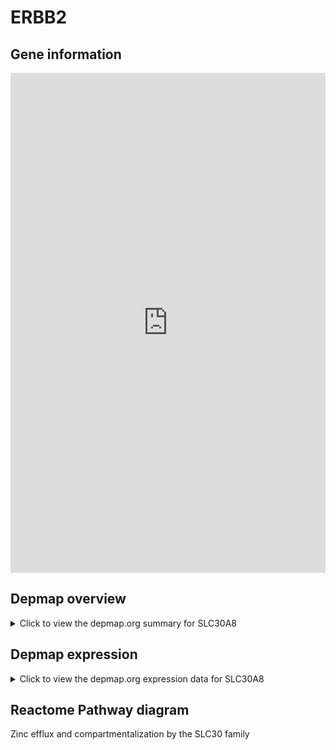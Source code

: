 <h1>ERBB2</h1>

<h2>Gene information</h2>
<iframe src="https://depmap.org/portal/gene/SLC30A8?tab=about" style="border:none;width:100%;height:800px"></iframe>

<h2>Depmap overview</h2>
<details>
  <summary>Click to view the depmap.org summary for SLC30A8</summary>
  <iframe src="https://depmap.org/portal/gene/SLC30A8?tab=overview" style="border:none;width:100%;height:800px"></iframe>
</details>

<h2>Depmap expression</h2>
<details>
  <summary>Click to view the depmap.org expression data for SLC30A8</summary>
  <iframe src="https://depmap.org/portal/gene/SLC30A8?tab=characterization" style="border:none;width:100%;height:800px"></iframe>
</details>



<h2>Reactome Pathway diagram</h2>
Zinc efflux and compartmentalization by the SLC30 family
<div id="diagramHolder"></div>

<script>
    //Creating the Reactome Diagram widget
    //Take into account a proxy needs to be set up in your server side pointing to www.reactome.org
    function onReactomeDiagramReady(){  //This function is automatically called when the widget code is ready to be used
        var diagram = Reactome.Diagram.create({
            "placeHolder" : "diagramHolder",
            "width" : 900,
            "height" : 500
        });

        //Initialising it to the "Hemostasis" pathway
        diagram.loadDiagram("R-HSA-435368");

        //Adding different listeners

        diagram.onDiagramLoaded(function (loaded) {
            console.info("Loaded ", loaded);
            diagram.flagItems("BAD");
	    diagram.flagItems("Q92934");
            if (loaded == "R-HSA-435368") diagram.selectItem("R-HSA-435368");
        });

     }
</script>



